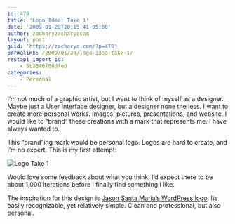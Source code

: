 ```yaml
---
id: 478
title: 'Logo Idea: Take 1'
date: '2009-01-29T20:15:41-05:00'
author: zacharyzacharyccom
layout: post
guid: 'https://zacharyc.com/?p=478'
permalink: /2009/01/29/logo-idea-take-1/
restapi_import_id:
    - 5b3546f08dfe0
categories:
    - Personal
---
```


I’m not much of a graphic artist, but I want to think of myself as a designer. Maybe just a User Interface designer, but a designer none the less. I want to create more personal works. Images, pictures, presentations, and website. I would like to “brand” these creations with a mark that represents me. I have always wanted to.

This “brand”ing mark would be personal logo. Logos are hard to create, and I’m no expert. This is my first attempt:

![Logo Take 1](https://i0.wp.com/zacharyc.com/wp-content/uploads/2009/01/take1.png?resize=313%2C111&ssl=1 "Logo Take 1")

Would love some feedback about what you think. I’d expect there to be about 1,000 iterations before I finally find something I like.

The inspiration for this design is [Jason Santa Maria’s WordPress logo](http://jasonsantamaria.com/portfolio/wordpress/). Its easily recognizable, yet relatively simple. Clean and professional, but also personal.
